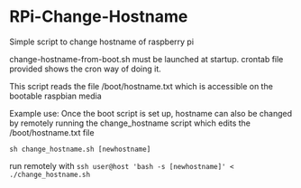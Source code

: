 # RPi-Change-Hostname
Simple script to change hostname of raspberry pi

change-hostname-from-boot.sh must be launched at startup. crontab file provided shows the cron way of doing it.

This script reads the file /boot/hostname.txt which is accessible on the bootable raspbian media 

Example use:
Once the boot script is set up, hostname can also be changed by remotely running the change_hostname script which edits the /boot/hostname.txt file
```
sh change_hostname.sh [newhostname]
```
run remotely with `ssh user@host 'bash -s [newhostname]' < ./change_hostname.sh`

